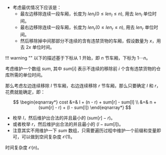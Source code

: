- 考虑最优情况下应该是：
    - 最左边移除连续一段车厢，长度为 $len_l(0 \le len_l \le n)$, 用去 $len_l$ 单位时间。
    - 最右边移除连续一段车厢，长度为 $len_r(0 \le len_r \le n)$, 用去 $len_r$ 单位时间。
    - 然后移除掉中间那部分不连续的含有违禁货物的车厢，假设数量为 $x$，用去 $2x$ 单位时间。

!!! warning ""
    以下的描述基于下标从 $1$ 开始，即 $n$ 节车厢，下标为 $1 \cdots n$。

考虑维护一个数组 $sum$, 其中 $sum[i]$ 表示不连续的移除前 $i$ 个含有违禁货物的仓库所需的单位时间。

那么考虑左边连续移除 $l$ 节车厢，右边连续移除 $r$ 节车厢，那么只要确定 $l$ 和 $r$，花费就能确定，即：

$$
\begin{eqnarray*}
cost &=& l + (n - r) + sum[r] - sum[l] \\
        &=& n + (sum[r] - r) + (l - sum[l])
\end{eqnarray*}
$$

- 枚举 $l$，然后维护出合法的并且最小的 $(sum[r] - r)$。
- 或者枚举 $r$，然后维护出合法的并且最小的 $(l - sum[l])$。
- 注意其实不用维护一下 $sum$ 数组，只需要遍历过程中维护一个前缀和变量即可，可以做到空间复杂度 $\mathcal{O}(1)$。

时间复杂度 $\mathcal{O}(n)$。
